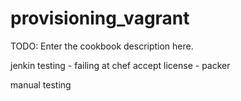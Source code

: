 # provisioning_vagrant

TODO: Enter the cookbook description here.

jenkin testing - failing at chef accept license - packer

manual testing
